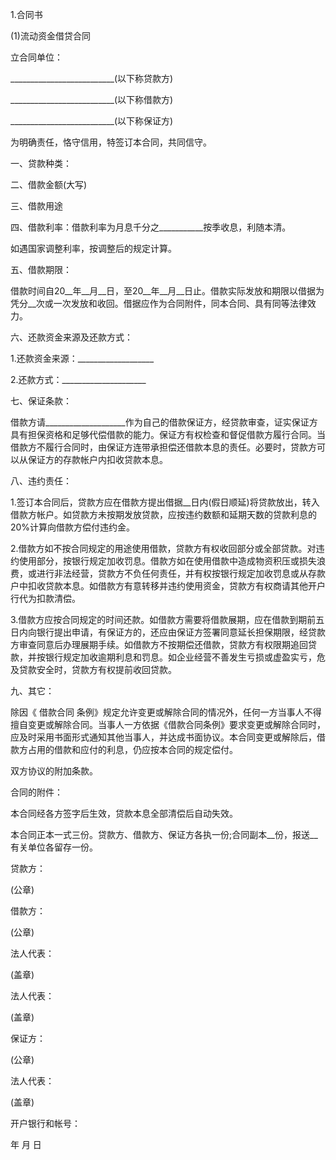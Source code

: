 
 


1.合同书


(1)流动资金借贷合同


立合同单位：


__________________________(以下称贷款方)


__________________________(以下称借款方)


__________________________(以下称保证方)


为明确责任，恪守信用，特签订本合同，共同信守。


一、贷款种类：


二、借款金额(大写)


三、借款用途


四、借款利率：借款利率为月息千分之___________按季收息，利随本清。


如遇国家调整利率，按调整后的规定计算。


五、借款期限：


借款时间自20__年__月__日，至20__年__月__日止。借款实际发放和期限以借据为凭分__次或一次发放和收回。借据应作为合同附件，同本合同、具有同等法律效力。


六、还款资金来源及还款方式：


1.还款资金来源：___________________


2.还款方式：_____________________


七、保证条款：


借款方请____________________作为自己的借款保证方，经贷款审查，证实保证方具有担保资格和足够代偿借款的能力。保证方有权检查和督促借款方履行合同。当借款方不履行合同时，由保证方连带承担偿还借款本息的责任。必要时，贷款方可以从保证方的存款帐户内扣收贷款本息。


八、违约责任：


1.签订本合同后，贷款方应在借款方提出借据__日内(假日顺延)将贷款放出，转入借款方帐户。如贷款方未按期发放贷款，应按违约数额和延期天数的贷款利息的20%计算向借款方偿付违约金。


2.借款方如不按合同规定的用途使用借款，贷款方有权收回部分或全部贷款。对违约使用部分，按银行规定加收罚息。借款方如在使用借款中造成物资积压或损失浪费，或进行非法经营，贷款方不负任何责任，并有权按银行规定加收罚息或从存款户中扣收贷款本息。如借款方有意转移并违约使用资金，贷款方有权商请其他开户行代为扣款清偿。


3.借款方应按合同规定的时间还款。如借款方需要将借款展期，应在借款到期前五日内向银行提出申请，有保证方的，还应由保证方签署同意延长担保期限，经贷款方审查同意后办理展期手续。如借款方不按期偿还借款，贷款方有权限期追回贷款，并按银行规定加收逾期利息和罚息。如企业经营不善发生亏损或虚盈实亏，危及贷款安全时，贷款方有权提前收回贷款。


九、其它：


除因《
借款合同
条例》规定允许变更或解除合同的情况外，任何一方当事人不得擅自变更或解除合同。当事人一方依据《借款合同条例》要求变更或解除合同时，应及时采用书面形式通知其他当事人，并达成书面协议。本合同变更或解除后，借款方占用的借款和应付的利息，仍应按本合同的规定偿付。


双方协议的附加条款。


合同的附件：


本合同经各方签字后生效，贷款本息全部清偿后自动失效。


本合同正本一式三份。贷款方、借款方、保证方各执一份;合同副本__份，报送__有关单位各留存一份。


贷款方：


(公章)


借款方：


(公章)


法人代表：


(盖章)


法人代表：


(盖章)


保证方：


(公章)


法人代表：


(盖章)


开户银行和帐号：


年 月 日
 


 

 
 
 
 
 
  


  
 

  


  


  
 
 
 
 

